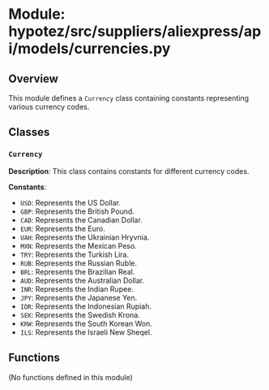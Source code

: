 # Module: hypotez/src/suppliers/aliexpress/api/models/currencies.py

## Overview

This module defines a `Currency` class containing constants representing various currency codes.

## Classes

### `Currency`

**Description**: This class contains constants for different currency codes.

**Constants**:

- `USD`: Represents the US Dollar.
- `GBP`: Represents the British Pound.
- `CAD`: Represents the Canadian Dollar.
- `EUR`: Represents the Euro.
- `UAH`: Represents the Ukrainian Hryvnia.
- `MXN`: Represents the Mexican Peso.
- `TRY`: Represents the Turkish Lira.
- `RUB`: Represents the Russian Ruble.
- `BRL`: Represents the Brazilian Real.
- `AUD`: Represents the Australian Dollar.
- `INR`: Represents the Indian Rupee.
- `JPY`: Represents the Japanese Yen.
- `IDR`: Represents the Indonesian Rupiah.
- `SEK`: Represents the Swedish Krona.
- `KRW`: Represents the South Korean Won.
- `ILS`: Represents the Israeli New Sheqel.


## Functions

(No functions defined in this module)